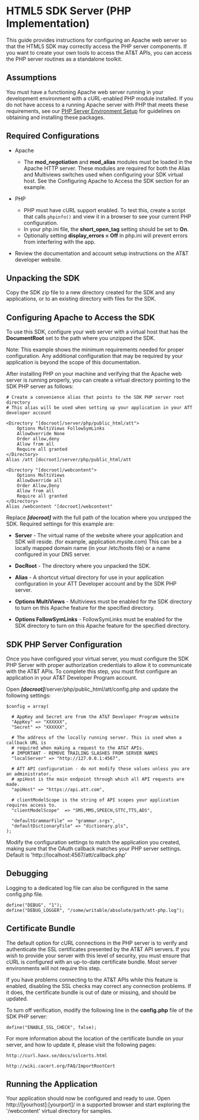 HTML5 SDK Server (PHP Implementation)
===

This guide provides instructions for configuring an Apache web server so that the HTML5 SDK may correctly access the PHP server components. If you want to create your own tools to access the AT&T APIs, you can access the PHP server routines as a standalone toolkit.

Assumptions
---
You must have a functioning Apache web server running in your development environment with a cURL-enabled PHP module installed. If you do not have access to a running Apache server with PHP that meets these requirements, see our [PHP Server Environment Setup](#!/guide/server_php_env) for guidelines on obtaining and installing these packages.

Required Configurations
----

- Apache
	- The **mod_negotiation** and **mod_alias** modules must be loaded in the Apache HTTP server. These modules are required for both the Alias and Multiviews switches used when configuring your SDK virtual host. See the Configuring Apache to Access the SDK section for an example.

- PHP
	- PHP must have cURL support enabled. To test this, create a script that calls `phpinfo()` and view it in a browser to see your current PHP configuration.
	- In your php.ini file, the **short_open_tag** setting should be set to **On**.
	- Optionally setting **display_errors = Off** in php.ini will prevent errors from interfering with the app.

- Review the documentation and account setup instructions on the AT&T developer website.


Unpacking the SDK
---

Copy the SDK zip file to a new directory created for the SDK and any applications, or to an existing directory with files for the SDK. 

Configuring Apache to Access the SDK 
---

To use this SDK, configure your web server with a virtual host that has the **DocumentRoot** set to the path where you unzipped the SDK.

Note: This example shows the minimum requirements needed for proper configuration. Any additional configuration that may be required by your application is beyond the scope of this documentation. 

After installing PHP on your machine and verifying that the Apache web server is running properly, you can create a virtual directory pointing to the SDK PHP server as follows:

	# Create a convenience alias that points to the SDK PHP server root directory
	# This alias will be used when setting up your application in your ATT developer account

	<Directory "[docroot]/server/php/public_html/att">
		Options MultiViews FollowSymLinks
		AllowOverride None
		Order allow,deny
		Allow from all
		Require all granted
	</Directory>
	Alias /att [docroot]/server/php/public_html/att
	
	<Directory "[docroot]/webcontent">
		Options MultiViews
		AllowOverride all
		Order Allow,Deny
		Allow from all
		Require all granted
	</Directory>
	Alias /webcontent "[docroot]/webcontent"

Replace ___[docroot]___ with the full path of the location where you unzipped the SDK. Required settings for this example are:

* **Server** - 
The virtual name of the website where your application and SDK will reside. (for example, application.mysite.com) This can be a locally mapped domain name (in your /etc/hosts file) or a name configured in your DNS server.

- **DocRoot** - The directory where you unpacked the SDK.

- **Alias** - A shortcut virtual directory for use in your application configuration in your ATT Developer account and by the SDK PHP server.

- **Options MultiViews** - Multiviews must be enabled for the SDK directory to turn on this Apache feature for the specified directory.

- **Options FollowSymLinks** - FollowSymLinks must be enabled for the SDK directory to turn on this Apache feature for the specified directory.


SDK PHP Server Configuration
---

Once you have configured your virtual server, you must configure the SDK PHP Server with proper authorization credentials to allow it to communicate with the AT&T APIs. To complete this step, you must first configure an application in your AT&T Developer Program account.

Open ___[docroot]___/server/php/public_html/att/config.php and update the following settings:

	$config = array(

	  # AppKey and Secret are from the AT&T Developer Program website
	  "AppKey" => "XXXXXX",
	  "Secret" => "XXXXXX",

	  # The address of the locally running server. This is used when a callback URL is
	  # required when making a request to the AT&T APIs.
	  # IMPORTANT - REMOVE TRAILING SLASHES FROM SERVER NAMES
	  "localServer" => "http://127.0.0.1:4567",

	  # ATT API configuration - do not modify these values unless you are an administrator.
	  # apiHost is the main endpoint through which all API requests are made.
	  "apiHost" => "https://api.att.com",
	  
	  # clientModelScope is the string of API scopes your application requires access to.
	  "clientModelScope"  => "SMS,MMS,SPEECH,STTC,TTS,ADS",
	
	  "defaultGrammarFile" => "grammar.srgs",
	  "defaultDictionaryFile" => "dictionary.pls",
	);

Modify the configuration settings to match the application you created, making sure that the OAuth callback matches your PHP server settings.
 Default is 'http://localhost:4567/att/callback.php'

Debugging
---

Logging to a dedicated log file can also be configured in the same config.php file.

	define("DEBUG", "1");
	define("DEBUG_LOGGER", "/some/writable/absolute/path/att-php.log");

Certificate Bundle
---

The default option for cURL connections in the PHP server is to verify and authenticate the SSL certificates presented by the AT&T API servers. If you wish to provide your server with this level of security, you must ensure that cURL is configured with an up-to-date certificate bundle. Most server environments will not require this step.

If you have problems connecting to the AT&T APIs while this feature is enabled, disabling the SSL checks may correct any connection problems. If it does, the certificate bundle is out of date or missing, and should be updated.

To turn off verification, modify the following line in the **config.php** file of the SDK PHP server:

	define("ENABLE_SSL_CHECK", false);	

For more information about the location of the certificate bundle on your server, and how to update it, please visit the following pages:

	http://curl.haxx.se/docs/sslcerts.html

	http://wiki.cacert.org/FAQ/ImportRootCert


Running the Application
---
Your application should now be configured and ready to use. Open http://[yourhost]:[yourport]/ in a supported browser and start exploring the '/webcontent' virtual directory for samples.


